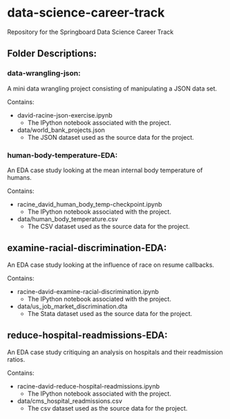 # data-science-career-track
Repository for the Springboard Data Science Career Track


## Folder Descriptions:

### data-wrangling-json:
  A mini data wrangling project consisting of manipulating a JSON data set.

  Contains:
* david-racine-json-exercise.ipynb
  * The IPython notebook associated with the project.
* data/world_bank_projects.json
  * The JSON dataset used as the source data for the project.

### human-body-temperature-EDA:
An EDA case study looking at the mean internal body temperature of humans.

Contains:
* racine_david_human_body_temp-checkpoint.ipynb
    * The IPython notebook associated with the project.
* data/human_body_temperature.csv
    * The CSV dataset used as the source data for the project.

## examine-racial-discrimination-EDA:
An EDA case study looking at the influence of race on resume callbacks.

Contains:
* racine-david-examine-racial-discrimination.ipynb
    * The IPython notebook associated with the project.
* data/us_job_market_discrimination.dta
    * The Stata dataset used as the source data for the project.

## reduce-hospital-readmissions-EDA:
An EDA case study critiquing an analysis on hospitals and their readmission
ratios.

Contains:
* racine-david-reduce-hospital-readmissions.ipynb
    * The IPython notebook associated with the project.
* data/cms_hospital_readmissions.csv
    * The csv dataset used as the source data for the project.

